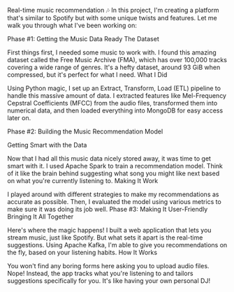 Real-time music recommendation
🎶 In this project, I'm creating a platform that's similar to Spotify but with some unique twists and features. Let me walk you through what I've been working on:

Phase #1: Getting the Music Data Ready 
The Dataset

First things first, I needed some music to work with. I found this amazing dataset called the Free Music Archive (FMA), which has over 100,000 tracks covering a wide range of genres. It's a hefty dataset, around 93 GiB when compressed, but it's perfect for what I need.
What I Did

Using Python magic, I set up an Extract, Transform, Load (ETL) pipeline to handle this massive amount of data. I extracted features like Mel-Frequency Cepstral Coefficients (MFCC) from the audio files, transformed them into numerical data, and then loaded everything into MongoDB for easy access later on.

Phase #2: Building the Music Recommendation Model 

Getting Smart with the Data

Now that I had all this music data nicely stored away, it was time to get smart with it. I used Apache Spark to train a recommendation model. Think of it like the brain behind suggesting what song you might like next based on what you're currently listening to.
Making It Work

I played around with different strategies to make my recommendations as accurate as possible. Then, I evaluated the model using various metrics to make sure it was doing its job well.
Phase #3: Making It User-Friendly
Bringing It All Together

Here's where the magic happens! I built a web application that lets you stream music, just like Spotify. But what sets it apart is the real-time suggestions. Using Apache Kafka, I'm able to give you recommendations on the fly, based on your listening habits. 
How It Works

You won't find any boring forms here asking you to upload audio files. Nope! Instead, the app tracks what you're listening to and tailors suggestions specifically for you. It's like having your own personal DJ!
